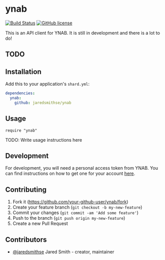 # ynab
[![Build Status](https://travis-ci.org/jaredsmithse/ynab.svg?branch=master)](https://travis-ci.org/jaredsmithse/ynab)
[![GitHub license](https://img.shields.io/github/license/c910335/mass-spec.svg)](https://github.com/c910335/mass-spec/blob/master/LICENSE)

This is an API client for YNAB. It is still in development and there is a lot to do!

## TODO


## Installation

Add this to your application's `shard.yml`:

```yaml
dependencies:
  ynab:
    github: jaredsmithse/ynab
```

## Usage

```crystal
require "ynab"
```

TODO: Write usage instructions here

## Development

For development, you will need a personal access token from YNAB. You can find instructions on how to get one for your account [here](https://api.youneedabudget.com).

## Contributing

1. Fork it (<https://github.com/your-github-user/ynab/fork>)
2. Create your feature branch (`git checkout -b my-new-feature`)
3. Commit your changes (`git commit -am 'Add some feature'`)
4. Push to the branch (`git push origin my-new-feature`)
5. Create a new Pull Request

## Contributors

- [@jaredsmithse](https://github.com/jaredsmithse) Jared Smith - creator, maintainer
